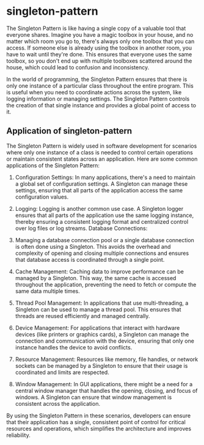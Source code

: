 # singleton-pattern

The Singleton Pattern is like having a single copy of a valuable tool that everyone shares. Imagine you have a magic toolbox in your house, and no matter which room you go to, there's always only one toolbox that you can access. 
If someone else is already using the toolbox in another room, you have to wait until they're done. 
This ensures that everyone uses the same toolbox, so you don't end up with multiple toolboxes scattered around the house, which could lead to confusion and inconsistency.

In the world of programming, the Singleton Pattern ensures that there is only one instance of a particular class throughout the entire program. 
This is useful when you need to coordinate actions across the system, like logging information or managing settings. 
The Singleton Pattern controls the creation of that single instance and provides a global point of access to it.


## Application of singleton-pattern
The Singleton Pattern is widely used in software development for scenarios where only one instance of a class is needed to control certain operations or maintain consistent states across an application. Here are some common applications of the Singleton Pattern:

1. Configuration Settings:
In many applications, there's a need to maintain a global set of configuration settings. A Singleton can manage these settings, ensuring that all parts of the application access the same configuration values.

2. Logging:
Logging is another common use case. A Singleton logger ensures that all parts of the application use the same logging instance, thereby ensuring a consistent logging format and centralized control over log files or log streams.
Database Connections:

3. Managing a database connection pool or a single database connection is often done using a Singleton. This avoids the overhead and complexity of opening and closing multiple connections and ensures that database access is coordinated through a single point.

4. Cache Management:
Caching data to improve performance can be managed by a Singleton. This way, the same cache is accessed throughout the application, preventing the need to fetch or compute the same data multiple times.

5. Thread Pool Management:
In applications that use multi-threading, a Singleton can be used to manage a thread pool. This ensures that threads are reused efficiently and managed centrally.

6. Device Management:
For applications that interact with hardware devices (like printers or graphics cards), a Singleton can manage the connection and communication with the device, ensuring that only one instance handles the device to avoid conflicts.

7. Resource Management:
Resources like memory, file handles, or network sockets can be managed by a Singleton to ensure that their usage is coordinated and limits are respected.

8. Window Management:
In GUI applications, there might be a need for a central window manager that handles the opening, closing, and focus of windows. A Singleton can ensure that window management is consistent across the application.

By using the Singleton Pattern in these scenarios, developers can ensure that their application has a single, consistent point of control for critical resources and operations, which simplifies the architecture and improves reliability.
